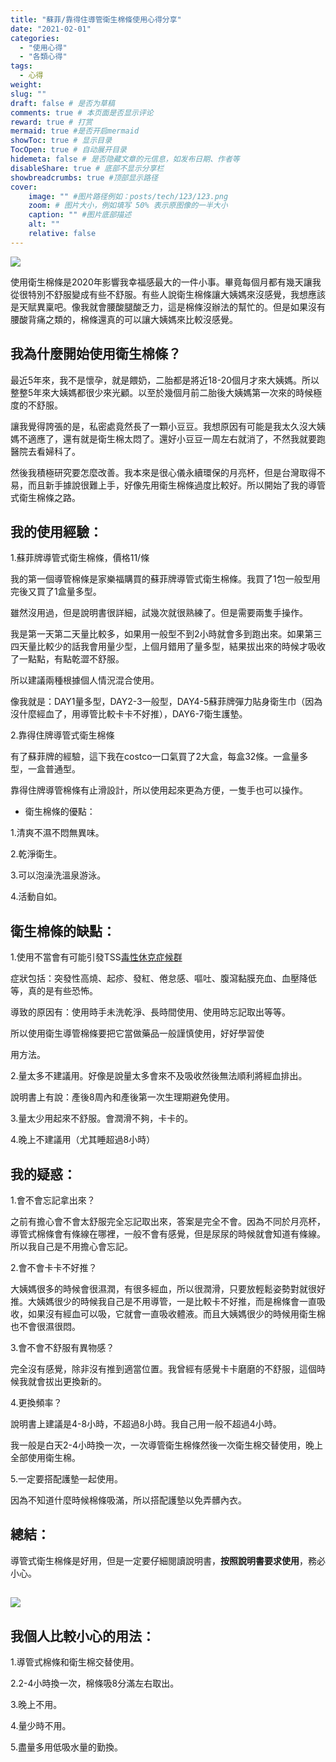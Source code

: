 ```yaml
---
title: "蘇菲/靠得住導管衛生棉條使用心得分享"
date: "2021-02-01"
categories: 
  - "使用心得"
  - "各類心得"
tags: 
  - 心得
weight:
slug: ""
draft: false # 是否为草稿
comments: true # 本页面是否显示评论
reward: true # 打赏
mermaid: true #是否开启mermaid
showToc: true # 显示目录
TocOpen: true # 自动展开目录
hidemeta: false # 是否隐藏文章的元信息，如发布日期、作者等
disableShare: true # 底部不显示分享栏
showbreadcrumbs: true #顶部显示路径
cover:
    image: "" #图片路径例如：posts/tech/123/123.png
    zoom: # 图片大小，例如填写 50% 表示原图像的一半大小
    caption: "" #图片底部描述
    alt: ""
    relative: false
---
```


![](images/IMG_1671-scaled-e1612161317483-768x1024.jpg)

使用衛生棉條是2020年影響我幸福感最大的一件小事。畢竟每個月都有幾天讓我從很特別不舒服變成有些不舒服。有些人說衛生棉條讓大姨媽來沒感覺，我想應該是天賦異稟吧。像我就會腰酸腿酸乏力，這是棉條沒辦法的幫忙的。但是如果沒有腰酸背痛之類的，棉條還真的可以讓大姨媽來比較沒感覺。

## 我為什麼開始使用衛生棉條？

最近5年來，我不是懷孕，就是餵奶，二胎都是將近18-20個月才來大姨媽。所以整整5年來大姨媽都很少來光顧。以至於幾個月前二胎後大姨媽第一次來的時候極度的不舒服。

讓我覺得誇張的是，私密處竟然長了一顆小豆豆。我想原因有可能是我太久沒大姨媽不適應了，還有就是衛生棉太悶了。還好小豆豆一周左右就消了，不然我就要跑醫院去看婦科了。

然後我積極研究要怎麼改善。我本來是很心儀永續環保的月亮杯，但是台灣取得不易，而且新手據說很難上手，好像先用衛生棉條過度比較好。所以開始了我的導管式衛生棉條之路。

## 我的使用經驗：

1.蘇菲牌導管式衛生棉條，價格11/條

我的第一個導管棉條是家樂福購買的蘇菲牌導管式衛生棉條。我買了1包一般型用完後又買了1盒量多型。

雖然沒用過，但是說明書很詳細，試幾次就很熟練了。但是需要兩隻手操作。

我是第一天第二天量比較多，如果用一般型不到2小時就會多到跑出來。如果第三四天量比較少的話我會用量少型，上個月錯用了量多型，結果拔出來的時候才吸收了一點點，有點乾澀不舒服。

所以建議兩種根據個人情況混合使用。

像我就是：DAY1量多型，DAY2-3一般型，DAY4-5蘇菲牌彈力貼身衛生巾（因為沒什麼經血了，用導管比較卡卡不好推），DAY6-7衛生護墊。

2.靠得住牌導管式衛生棉條

有了蘇菲牌的經驗，這下我在costco一口氣買了2大盒，每盒32條。一盒量多型，一盒普通型。

靠得住牌導管棉條有止滑設計，所以使用起來更為方便，一隻手也可以操作。

- 衛生棉條的優點：

1.清爽不濕不悶無異味。

2.乾淨衛生。

3.可以泡澡洗溫泉游泳。

4.活動自如。

## 衛生棉條的缺點：

1.使用不當會有可能引發TSS[毒性休克症候群](https://zh.wikipedia.org/wiki/%E6%AF%92%E6%80%A7%E4%BC%91%E5%85%8B%E7%97%87%E5%80%99%E7%BE%A4)

症狀包括：突發性高燒、起疹、發紅、倦怠感、嘔吐、腹瀉黏膜充血、血壓降低等，真的是有些恐怖。

導致的原因有：使用時手未洗乾淨、長時間使用、使用時忘記取出等等。

所以使用衛生導管棉條要把它當做藥品一般謹慎使用，好好學習使

用方法。

2.量太多不建議用。好像是說量太多會來不及吸收然後無法順利將經血排出。

說明書上有說：產後8周內和產後第一次生理期避免使用。

3.量太少用起來不舒服。會潤滑不夠，卡卡的。

4.晚上不建議用（尤其睡超過8小時）

## 我的疑惑：

1.會不會忘記拿出來？

之前有擔心會不會太舒服完全忘記取出來，答案是完全不會。因為不同於月亮杯，導管式棉條會有條線在哪裡，一般不會有感覺，但是尿尿的時候就會知道有條線。所以我自己是不用擔心會忘記。

2.會不會卡卡不好推？

大姨媽很多的時候會很濕潤，有很多經血，所以很潤滑，只要放輕鬆姿勢對就很好推。大姨媽很少的時候我自己是不用導管，一是比較卡不好推，而是棉條會一直吸收，如果沒有經血可以吸，它就會一直吸收體液。而且大姨媽很少的時候用衛生棉也不會很濕很悶。

3.會不會不舒服有異物感？

完全沒有感覺，除非沒有推到適當位置。我曾經有感覺卡卡磨磨的不舒服，這個時候我就會拔出更換新的。

4.更換頻率？

說明書上建議是4-8小時，不超過8小時。我自己用一般不超過4小時。

我一般是白天2-4小時換一次，一次導管衛生棉條然後一次衛生棉交替使用，晚上全部使用衛生棉。

5.一定要搭配護墊一起使用。

因為不知道什麼時候棉條吸滿，所以搭配護墊以免弄髒內衣。

## 總結：

導管式衛生棉條是好用，但是一定要仔細閱讀說明書，**按照說明書要求使用**，務必小心。

## ![](images/IMG_1668-1024x768.jpg)

## 我個人比較小心的用法：

1.導管式棉條和衛生棉交替使用。

2.2-4小時換一次，棉條吸8分滿左右取出。

3.晚上不用。

4.量少時不用。

5.盡量多用低吸水量的勤換。
